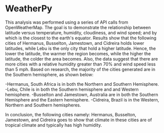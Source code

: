 # WeatherPy

This analysis was performed using a series of API calls from OpenWeatherMap.  The goal is to demonstrate the relationship between latitude versus temperature, humidity, cloudiness, and wind speed; and by which is the closest to the earth's equator.  Results show that the following cities of Hermanus, Busselton, Jamestown, and Cidreira holds lower latitudes, while Lebu is the only city that hold a higher latitude. Hence, the lower the latitude, the warmer the region becomes, while the higher the latitude, the colder the area becomes. Also, the data suggest that there are more cities with a relative humidity greater than 70% and wind speed less than 5 mph.  Based on research, the majority of the cities generated are in the Southern hemisphere, as shown below:

-Hermanus, South Africa is in both the Northern and Southern Hemisphere.
-Lebu, Chile is in both the Southern hemisphere and and Western hemisphere.
-Busselton and Jamestown, Australia are in both the Southern Hemisphere and the Eastern hemisphere.
-Cidreira, Brazil is in the Western, Northern and Southern hemispheres.

In conclusion, the following cities namely: Hermanus, Busselton, Jamestown, and Cidreira goes to show that climate in these cities are of tropical climate and typically has high humidity. 
